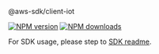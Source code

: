 @aws-sdk/client-iot

[![NPM version](https://img.shields.io/npm/v/@aws-sdk/client-iot/rc.svg)](https://www.npmjs.com/package/@aws-sdk/client-iot)
[![NPM downloads](https://img.shields.io/npm/dm/@aws-sdk/client-iot.svg)](https://www.npmjs.com/package/@aws-sdk/client-iot)

For SDK usage, please step to [SDK readme](https://github.com/aws/aws-sdk-js-v3).
